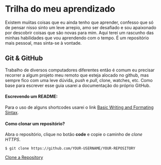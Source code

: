 # Trilha do meu aprendizado
Existem muiitas coisas que eu ainda tenho que aprender, confesso que só de pensar nisso sinto um leve arrepio, amo ser desafiado e sou apaixonado por descobrir coisas que são novas para mim. Aqui terei um rascunho das minhas habilidades que vou aprendendo com o tempo. É um repositório mais pessoal, mas sinta-se à vontade.

## Git & GitHub
Trabalho de diversos computadores diferentes então é comum eu precisar recorrer a algum projeto meu remoto que esteja alocado no github, mas sempre fico com uma leve dúvida, _push_ e _pull_, clone, watches, etc. Como base para escrever esse guia usarei a documentação do próprio GitHub. 
#### Escrevendo um README:
Para o uso de alguns shortcodes usarei o link [Basic Writing and Formating Sintax](https://docs.github.com/en/free-pro-team@latest/github/writing-on-github/basic-writing-and-formatting-syntax). 
#### Como clonar um repositório?
Abra o repositório, clique no botão **code** e copie o caminho de _clone HTTPS_.
```
$ git clone https://github.com/YOUR-USERNAME/YOUR-REPOSITORY
```
[Clone a Repository](https://docs.github.com/en/free-pro-team@latest/github/creating-cloning-and-archiving-repositories/cloning-a-repository)
